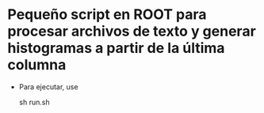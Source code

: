 Pequeño script en ROOT para procesar archivos de texto y generar histogramas a partir de la última columna
==========================================================================================================

 - Para ejecutar, use

	sh run.sh
